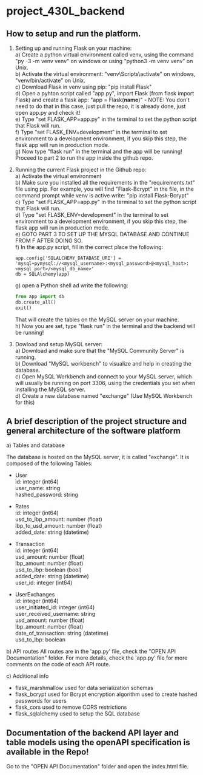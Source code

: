 # project_430L_backend

## How to setup and run the platform.

1) Setting up and running Flask on your machine:  
    a) Create a python virtual environment called venv, using the command "py -3 -m venv venv" on windows or using "python3 -m venv venv" on Unix.   
    b) Activate the virtual environment: "venv\Scripts\activate" on windows, "venv/bin/activate" on Unix.    
    c) Download Flask in venv using pip: "pip install Flask"    
    d) Open a pyhton script called "app.py", import Flask (from flask import Flask) and create a flask app: "app = Flask(__name__)" - NOTE: You don't need to do that in this case, just pull the repo, it is already done, just open app.py and check it!       
    e) Type "set FLASK_APP=app.py" in the terminal to set the python script that Flask will run.  
    f) Type "set FLASK_ENV=development" in the terminal to set environment to a development environment, if you skip this step, the flask app will run in production mode.   
    g) Now type "flask run" in the terminal and the app will be running! Proceed to part 2 to run the app inside the github repo.   


2) Running the current Flask project in the Github repo:  
    a) Activate the virtual environment   
    b) Make sure you installed all the requirements in the "requirements.txt" file using pip. For example, you will find "Flask-Bcrypt" in the file, in the command prompt while venv is active 
    write: "pip install Flask-Bcrypt"        
    c) Type "set FLASK_APP=app.py" in the terminal to set the python script that Flask will run.   
    d) Type "set FLASK_ENV=development" in the terminal to set environment to a development environment, if you skip this step, the flask app will run in production mode.   
    e) GOTO PART 3 TO SET UP THE MYSQL DATABASE AND CONTINUE FROM F AFTER DOING SO.   
    f) In the app.py script, fill in the correct place the following:   
    ```pyhton   
    app.config['SQLALCHEMY_DATABASE_URI'] = 'mysql+pymysql://<mysql_username>:<mysql_password>@<mysql_host>:<mysql_port>/<mysql_db_name>'   
    db = SQLAlchemy(app)   
    ```     
    g) open a Python shell ad write the following:   
    ```python                               
    from app import db 
    db.create_all()    
    exit()      
    ```      
    That will create the tables on the MySQL server on your machine.   
    h) Now you are set, type "flask run" in the terminal and the backend will be running!   


3) Dowload and setup MySQL server:  
    a) Download and make sure that the "MySQL Community Server" is running.   
    b) Download "MySQL workbench" to visualize and help in creating the database.   
    c) Open MySQL Workbench and connect to your MySQL server, which will usually be running on port 3306, using the credentials you set when installing the MySQL server.   
    d) Create a new database named "exchange" (Use MySQL Workbench for this)   


## A brief description of the project structure and general architecture of the software platform

a) Tables and database

The database is hosted on the MySQL server, it is called "exchange". It is composed of the following Tables:

 - User     
    id:	                integer (int64)     
    user_name:	        string     
    hashed_password:	string     

 - Rates     
    id:	                integer (int64)     
    usd_to_lbp_amount:	number (float)    
    lbp_to_usd_amount:	number (float)     
    added_date:	        string (datetime)     

 - Transaction     
    id:	                integer (int64)     
    usd_amount:	        number (float)     
    lbp_amount:	        number (float)    
    usd_to_lbp:	        boolean (bool)    
    added_date:	        string (datetime)    
    user_id:	        integer (int64)    

 - UserExchanges      
    id:	                        integer (int64)    
    user_initiated_id:	        integer (int64)     
    user_received_username:	    string    
    usd_amount:	                number (float)     
    lbp_amount:	                number (float)     
    date_of_transaction:	    string (datetime)     
    usd_to_lbp:	                boolean    


b) API routes
All routes are in the 'app.py' file, check the "OPEN API Documentation" folder. 
For more details, check the 'app.py' file for more comments on the code of each API route.


c) Additional info
 - flask_marshmallow used for data serialization schemas
 - flask_bcrypt used for Bcrypt encryption algorithm used to create hashed passwords for users
 - flask_cors used to remove CORS restrictions
 - flask_sqlalchemy used to setup the SQL database



## Documentation of the backend API layer and table models using the openAPI specification is available in the Repo!
Go to the "OPEN API Documentation" folder and open the index.html file.
